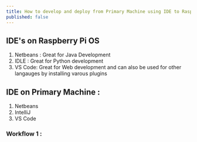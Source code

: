 ```yaml
---
title: How to develop and deploy from Primary Machine using IDE to Raspberry Pi remotely
published: false
---
```



## IDE's on Raspberry Pi OS

1. Netbeans : Great for Java Development
2. IDLE : Great for Python development
3. VS Code: Great for Web development and can also be used for other langauges by installing varous plugins

## IDE on Primary Machine :

1. Netbeans
2. IntelliJ
3. VS Code


### Workflow 1 :





